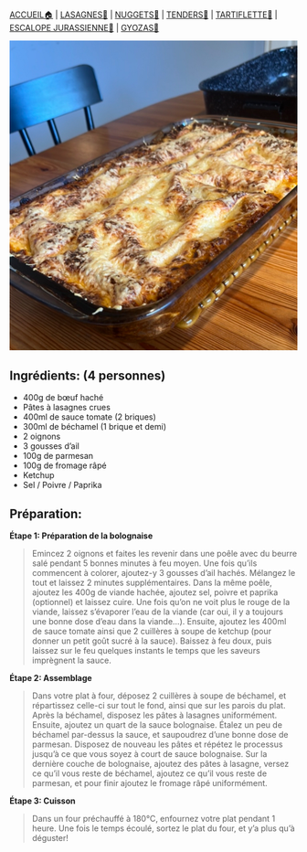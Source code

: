 [ACCUEIL🏠](index.md) | [LASAGNES🍝](lasagnes.md) | [NUGGETS🍗](nuggets.md) | [TENDERS🍗](tenders.md) | [TARTIFLETTE🧀](tartiflette.md) | [ESCALOPE JURASSIENNE🥩](escalope.md) | [GYOZAS🥟](gyozas.md)

![](IMAGES/Lasagnes.jpg)

## Ingrédients: (4 personnes)
* 400g de bœuf haché
* Pâtes à lasagnes crues
* 400ml de sauce tomate (2 briques)
* 300ml de béchamel (1 brique et demi)
* 2 oignons
* 3 gousses d’ail
* 100g de parmesan
* 100g de fromage râpé
* Ketchup
* Sel / Poivre / Paprika

## Préparation:
**Étape 1: Préparation de la bolognaise**
> Emincez 2 oignons et faites les revenir dans une poêle avec du beurre salé pendant 5 bonnes minutes à feu moyen. Une fois qu’ils commencent à colorer, ajoutez-y 3 gousses d’ail hachés. Mélangez le tout et laissez 2 minutes supplémentaires. Dans la même poêle, ajoutez les 400g de viande hachée, ajoutez sel, poivre et paprika (optionnel) et laissez cuire. Une fois qu’on ne voit plus le rouge de la viande, laissez s’évaporer l’eau de la viande (car oui, il y a toujours une bonne dose d’eau dans la viande…). Ensuite, ajoutez les 400ml de sauce tomate ainsi que 2 cuillères à soupe de ketchup (pour donner un petit goût sucré à la sauce). Baissez à feu doux, puis laissez sur le feu quelques instants le temps que les saveurs imprègnent la sauce.


**Étape 2: Assemblage**
> Dans votre plat à four, déposez 2 cuillères à soupe de béchamel, et répartissez celle-ci sur tout le fond, ainsi que sur les parois du plat. Après la béchamel, disposez les pâtes à lasagnes uniformément. Ensuite, ajoutez un quart de la sauce bolognaise. Étalez un peu de béchamel par-dessus la sauce, et saupoudrez d’une bonne dose de parmesan. Disposez de nouveau les pâtes et répétez le processus jusqu’à ce que vous soyez à court de sauce bolognaise. Sur la dernière couche de bolognaise, ajoutez des pâtes à lasagne, versez ce qu’il vous reste de béchamel, ajoutez ce qu’il vous reste de parmesan, et pour finir ajoutez le fromage râpé uniformément.


**Étape 3: Cuisson**
> Dans un four préchauffé à 180°C, enfournez votre plat pendant 1 heure. Une fois le temps écoulé, sortez le plat du four, et y’a plus qu’à déguster!
